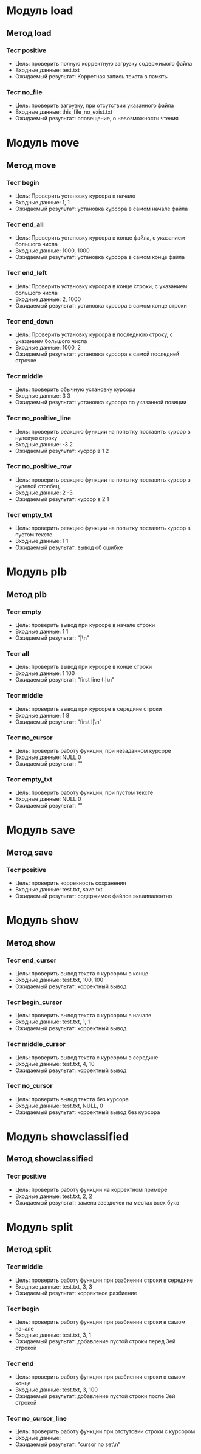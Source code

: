 # Модуль load
## Метод load

### Тест positive 
- Цель: проверить полную корректную загрузку содержимого файла
- Входные данные: test.txt  
- Ожидаемый результат: Корретная запись текста в память

### Тест no_file 
- Цель: проверить загрузку, при отсутствии указанного файла
- Входные данные: this_file_no_exist.txt
- Ожидаемый результат: оповещение, о невозможности чтения


# Модуль move
## Метод move

### Тест begin
- Цель: Проверить установку курсора в начало
- Входные данные: 1, 1
- Ожидаемый результат: установка курсора в самом начале файла

### Тест end_all
- Цель: Проверить установку курсора в конце файла, с указанием большого числа
- Входные данные: 1000, 1000 
- Ожидаемый результат: установка курсора в самом конце файла

### Тест end_left
- Цель: Проверить установку курсора в конце строки, с указанием большого числа
- Входные данные: 2, 1000
- Ожидаемый результат: установка курсора в самом конце строки

### Тест end_down
- Цель: Проверить установку курсора в последнюю строку, с указанием большого числа
- Входные данные: 1000, 2
- Ожидаемый результат: установка курсора в самой последней строчке

### Тест middle
- Цель: проверить обычную установку курсора
- Входные данные: 3 3  
- Ожидаемый результат: установка курсора по указанной позиции

### Тест no_positive_line
- Цель: проверить реакцию функции на попытку поставить курсор в нулевую строку
- Входные данные: -3 2
- Ожидаемый результат: кусрор в 1 2

### Тест no_positive_row
- Цель: проверить реакцию функции на попытку поставить курсор в нулевой столбец
- Входные данные: 2 -3
- Ожидаемый результат: курсор в 2 1 

### Тест empty_txt
- Цель: проверить реакцию функции на попытку поставить курсор в пустом тексте
- Входные данные: 1 1
- Ожидаемый результат: вывод об ошибке


# Модуль plb
## Метод plb

### Тест empty
- Цель: проверить вывод при курсоре в начале строки
- Входные данные: 1 1
- Ожидаемый результат: "|\n"

### Тест all
- Цель: проверить вывод при курсоре в конце строки
- Входные данные: 1 100
- Ожидаемый результат: "first line (:|\n"

### Тест middle
- Цель: проверить вывод при курсоре в середине строки
- Входные данные: 1 8
- Ожидаемый результат: "first l|\n"

### Тест no_cursor
- Цель: проверить работу функции, при незаданном курсоре
- Входные данные: NULL 0  
- Ожидаемый результат: ""

### Тест empty_txt
- Цель: проверить работу функции, при пустом тексте
- Входные данные: NULL 0  
- Ожидаемый результат: ""


# Модуль save
## Метод save

### Тест positive
- Цель: проверить коррекность сохранения
- Входные данные: test.txt, save.txt
- Ожидаемый результат: содержимое файлов экваивалентно


# Модуль show
## Метод show

### Тест end_cursor
- Цель: проверить вывод текста с курсором в конце
- Входные данные: test.txt, 100, 100
- Ожидаемый результат: корректный вывод

### Тест begin_cursor
- Цель: проверить вывод текста с курсором в начале
- Входные данные: test.txt, 1, 1
- Ожидаемый результат: корректный вывод

### Тест middle_cursor
- Цель: проверить вывод текста с курсором в середине
- Входные данные: test.txt, 4, 10
- Ожидаемый результат: корректный вывод

### Тест no_cursor
- Цель: проверить вывод текста без курсора
- Входные данные: test.txt, NULL, 0
- Ожидаемый результат: корректный вывод без курсора


# Модуль showclassified
## Метод showclassified

### Тест positive
- Цель: проверить работу функции на корректном примере
- Входные данные: test.txt, 2, 2
- Ожидаемый результат: замена звездочек на местах всех букв


# Модуль split
## Метод split

### Тест middle
- Цель: проверить работу функции при разбиении строки в середние
- Входные данные: test.txt, 3, 3
- Ожидаемый результат: корректное разбиение

### Тест begin
- Цель: проверить работу функции при разбиении строки в самом начале
- Входные данные: test.txt, 3, 1
- Ожидаемый результат: добавление пустой строки перед 3ей строкой

### Тест end
- Цель: проверить работу функции при разбиении строки в самом конце
- Входные данные: test.txt, 3, 100
- Ожидаемый результат: добавление пустой строки после 3ей строкой

### Тест no_cursor_line
- Цель: проверить работу функции при отстутсвии строки с курсором
- Входные данные: 
- Ожидаемый результат: "cursor no set\n"
